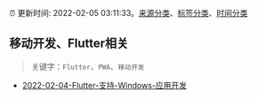 :alarm_clock: 更新时间: 2022-02-05 03:11:33。[来源分类](../README.md)、[标签分类](../TAGS.md)、[时间分类](../TIMELINE.md)

## 移动开发、Flutter相关


> 关键字：`Flutter`、`PWA`、`移动开发`



- [2022-02-04-Flutter-支持-Windows-应用开发](https://www.v2ex.com/t/831928) 